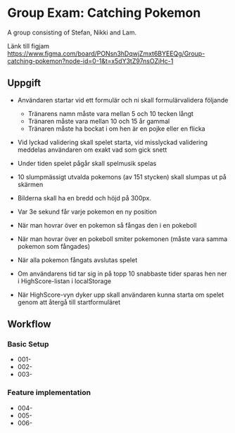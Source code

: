 # Group Exam: Catching Pokemon
A group consisting of Stefan, Nikki and Lam.

Länk till figjam
https://www.figma.com/board/PONsn3hDqwjZmxt6BYEEQg/Group-catching-pokemon?node-id=0-1&t=x5dY3tZ97nsOZjHc-1

## Uppgift

- Användaren startar vid ett formulär och ni skall formulärvalidera följande

    - Tränarens namn måste vara mellan 5 och 10 tecken långt
    - Tränaren måste vara mellan 10 och 15 år gammal
    - Tränaren måste ha bockat i om hen är en pojke eller en flicka
- Vid lyckad validering skall spelet starta, vid misslyckad validering meddelas användaren om exakt vad som gick snett
- Under tiden spelet pågår skall spelmusik spelas
- 10 slumpmässigt utvalda pokemons (av 151 stycken) skall slumpas ut på skärmen
- Bilderna skall ha en bredd och höjd på 300px.
- Var 3e sekund får varje pokemon en ny position
- När man hovrar över en pokemon så fångas den i en pokeboll
- När man hovrar över en pokeboll smiter pokemonen (måste vara samma pokemon som fångades)
- När alla pokemon fångats avslutas spelet
- Om användarens tid tar sig in på topp 10 snabbaste tider sparas hen ner i HighScore-listan i localStorage
- När HighScore-vyn dyker upp skall användaren kunna starta om spelet genom att återgå till startformuläret

## Workflow

### Basic Setup
- 001-
- 002-
- 003-

### Feature implementation

- 004-
- 005-
- 006-
